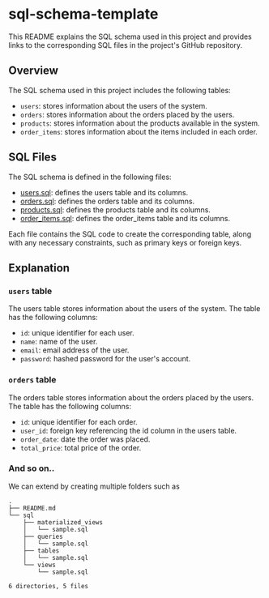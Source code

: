 # sql-schema-template
This README explains the SQL schema used in this project and provides links to the corresponding SQL files in the project's GitHub repository.

## Overview
The SQL schema used in this project includes the following tables:

- `users`: stores information about the users of the system.
- `orders`: stores information about the orders placed by the users.
- `products`: stores information about the products available in the system.
- `order_items`: stores information about the items included in each order.

## SQL Files
The SQL schema is defined in the following files:

- [users.sql](./sql/tables/users.sql): defines the users table and its columns.
- [orders.sql](./sql/tables/orders.sql): defines the orders table and its columns. 
- [products.sql](./sql/tables/products.sql): defines the products table and its columns. 
- [order_items.sql](./sql/tables/order_items.sql): defines the order_items table and its columns. 

Each file contains the SQL code to create the corresponding table, along with any necessary constraints, such as primary keys or foreign keys.

## Explanation
### `users` table
The users table stores information about the users of the system. The table has the following columns:

- `id`: unique identifier for each user.
- `name`: name of the user.
- `email`: email address of the user.
- `password`: hashed password for the user's account.

### `orders` table
The orders table stores information about the orders placed by the users. The table has the following columns:

- `id`: unique identifier for each order.
- `user_id`: foreign key referencing the id column in the users table.
- `order_date`: date the order was placed.
- `total_price`: total price of the order.

### And so on..

We can extend by creating multiple folders such as 
```
.
├── README.md
└── sql
    ├── materialized_views
    │   └── sample.sql
    ├── queries
    │   └── sample.sql
    ├── tables
    │   └── sample.sql
    └── views
        └── sample.sql

6 directories, 5 files
```

